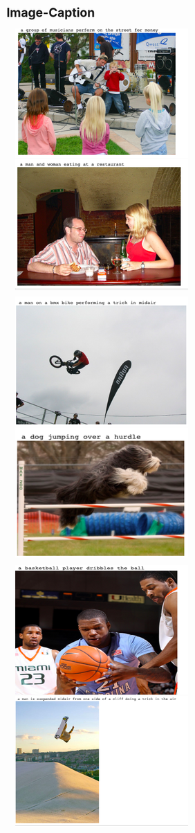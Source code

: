 # Image-Caption

<img src=/output/output1.png  width="400" height="300" hspace="20" alt="content" title="content" /> <img src=/output/output2.png width="400" height="300" hspace="20"/> 

<img src=/output/output3.png  width="400" height="300" hspace="20" alt="content" title="content" /> <img src=/output/output4.png width="400" height="300" hspace="20"/> 

<img src=/output/output5.png  width="400" height="300" hspace="20" alt="content" title="content" /> <img src=/output/output6.png width="400" height="300" hspace="20"/> 
